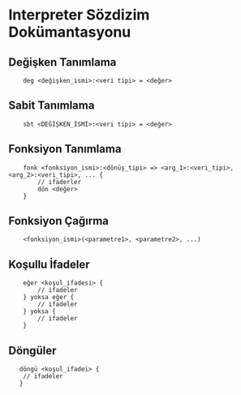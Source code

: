 # Interpreter Sözdizim Dokümantasyonu

## Değişken Tanımlama
```interpereter (Dil için bir isin oluşturulacak)
    deg <değişken_ismi>:<veri tipi> = <değer>
```

## Sabit Tanımlama
```interpereter (Dil için bir isin oluşturulacak)
    sbt <DEĞİŞKEN_İSMİ>:<veri tipi> = <değer>
```

## Fonksiyon Tanımlama
```interpereter (Dil için bir isin oluşturulacak)
    fonk <fonksiyon_ismi>:<dönüş_tipi> => <arg_1>:<veri_tipi>, <arg_2>:<veri_tipi>, ... {
        // ifaderler
        dön <değer>
    }
```

## Fonksiyon Çağırma
```interpereter (Dil için bir isin oluşturulacak)
    <fonksiyon_ismi>(<parametre1>, <parametre2>, ...)
```

## Koşullu İfadeler
```interpereter (Dil için bir isin oluşturulacak)
    eğer <koşul_ifadesi> {
        // ifadeler
    } yoksa eğer {
        // ifadeler
    } yoksa {
        // ifadeler
    }
```

## Döngüler 
```interpereter (Dil için bir isin oluşturulacak)
   döngü <koşul_ifadei> {
    // ifadeler
   }
```